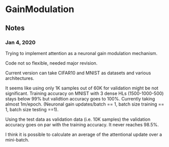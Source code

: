 # GainModulation

## Notes

### Jan 4, 2020

Trying to implement attention as a neuronal gain modulation mechanism. 

Code not so flexible, needed major revision. 

Current version can take CIFAR10 and MNIST as datasets and various architectures.

It seems like using only 1K samples out of 60K for validation might be not significant. Training accuracy on MNIST with 3 dense HLs (1500-1000-500) stays below 99% but validtion accuracy goes to 100%. Currently taking almost 1m/epoch. (Neuronal gain updates/batch == 1, batch size training == 1, batch size testing ==1).

Using the test data as validation data (i.e. 10K samples) the validation accuracy goes on par with the training accuracy. It never reaches 98.5%.

I think it is possible to calculate an average of the attentional update over a mini-batch. 
